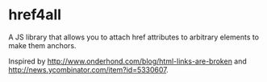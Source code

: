 href4all
========

A JS library that allows you to attach href attributes to arbitrary elements to make them anchors.

Inspired by http://www.onderhond.com/blog/html-links-are-broken and http://news.ycombinator.com/item?id=5330607.
